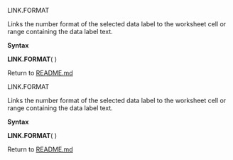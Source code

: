 LINK.FORMAT

Links the number format of the selected data label to the worksheet cell
or range containing the data label text.

**Syntax**

**LINK.FORMAT**( )



Return to [README.md](README.md)

LINK.FORMAT

Links the number format of the selected data label to the worksheet cell
or range containing the data label text.

**Syntax**

**LINK.FORMAT**( )



Return to [README.md](README.md)

